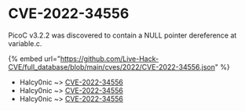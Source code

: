 # CVE-2022-34556

PicoC v3.2.2 was discovered to contain a NULL pointer dereference at variable.c.

{% embed url="https://github.com/Live-Hack-CVE/full_database/blob/main/cves/2022/CVE-2022-34556.json" %}


* Halcy0nic ~> [CVE-2022-34556](https://www.alice-snow.ru/2022/database/cve-2022-34556/cve-2022-34556-halcy0nic)
* Halcy0nic ~> [CVE-2022-34556](https://www.alice-snow.ru/2022/database/cve-2022-34556/cve-2022-34556-halcy0nic)
* Halcy0nic ~> [CVE-2022-34556](https://www.alice-snow.ru/2022/database/cve-2022-34556/cve-2022-34556-halcy0nic)